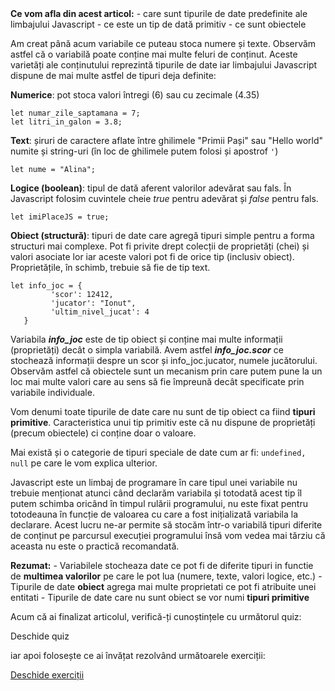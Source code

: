 <div class="knowledge-box">
<strong>Ce vom afla din acest articol:</strong>
- care sunt tipurile de date predefinite ale limbajului Javascript
- ce este un tip de dată primitiv
- ce sunt obiectele
</div>

Am creat până acum variabile ce puteau stoca numere și texte. Observăm astfel că o variabilă poate conține mai multe feluri de conținut. Aceste varietăți ale conținutului reprezintă tipurile de date iar limbajului Javascript dispune de mai multe astfel de tipuri deja definite:

 **Numerice**: pot stoca valori întregi (6) sau cu zecimale (4.35)
```
let numar_zile_saptamana = 7;
let litri_in_galon = 3.8;
```
**Text**: șiruri de caractere aflate între ghilimele "Primii Pași" sau "Hello world" numite și string-uri (în loc de ghilimele putem folosi și apostrof <code>'</code>)
```
let nume = "Alina";
```
 **Logice (boolean)**: tipul de dată aferent valorilor adevărat sau fals. În Javascript folosim cuvintele cheie _true_ pentru adevărat și _false_ pentru fals.
```
let imiPlaceJS = true;
```
 **Obiect (structură)**: tipuri de date care agregă tipuri simple pentru a forma structuri mai complexe. Pot fi privite drept colecții de proprietăți (chei) și valori asociate lor iar aceste valori pot fi de orice tip (inclusiv obiect). Proprietățile, în schimb, trebuie să fie de tip text.
```
let info_joc = {
         'scor': 12412,
         'jucator': "Ionut",
         'ultim_nivel_jucat': 4
   }
```

Variabila ***info_joc*** este de tip obiect și conține mai multe informații (proprietăți) decât o simpla variabilă. Avem astfel ***info_joc.scor*** ce stochează informații despre un scor și info_joc.jucator, numele jucătorului. Observăm astfel că obiectele sunt un mecanism prin care putem pune la un loc mai multe valori care au sens să fie împreună decât specificate prin variabile individuale.

<div class="info-box">Vom denumi toate tipurile de date care nu sunt de tip obiect ca fiind <strong>tipuri primitive</strong>. Caracteristica unui tip primitiv este că nu dispune de proprietăți (precum obiectele) ci conține doar o valoare.
</div>

Mai există și o categorie de tipuri speciale de date cum ar fi: <code>undefined, null</code> pe care le vom explica ulterior.

Javascript este un limbaj de programare în care tipul unei variabile nu trebuie menționat atunci când declarăm variabila și totodată acest tip îl putem schimba oricând în timpul rulării programului, nu este fixat pentru totodeauna în funcție de valoarea cu care a fost inițializată variabila la declarare. Acest lucru ne-ar permite să stocăm într-o variabilă tipuri diferite de conținut pe parcursul execuției programului însă vom vedea mai tărziu că aceasta nu este o practică recomandată.

<div class="algovis" config-id="tipuri-date-basics.json" av-selected="1">
</div>

<div class="attention-box"><strong>Rezumat:</strong>
- Variabilele stocheaza date ce pot fi de diferite tipuri in functie de <strong>multimea valorilor</strong> pe care le pot lua (numere, texte, valori logice, etc.)
- Tipurile de date <strong>obiect</strong> agrega mai multe proprietati ce pot fi atribuite unei entitati
- Tipurile de date care nu sunt obiect se vor numi <strong>tipuri primitive</strong>
</div>

<div class="has-text-align-center">
<p>Acum că ai finalizat articolul, verifică-ți cunoștințele cu următorul quiz:</p>
<a config-id="tipuri-date.json" class="av-quiz av-btn-sm">Deschide quiz</a>

<p>iar apoi folosește ce ai învățat rezolvând următoarele exerciții:</p>
<a class="av-btn-sm" href="/exercitii-tipuri-de-date/" target="_blank" rel="noopener">Deschide exerciții</a>
</div>